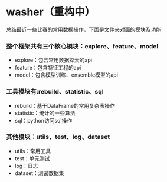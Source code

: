 # washer（重构中）
 总结最近一些比赛的常用数据操作，下面是文件夹对面的模块及功能
### 整个框架共有三个核心模块：explore、feature、model
* explore：包含常用数据探索的api
* feature：包含特征工程的api
* model：包含模型训练、ensemble模型的api
### 工具模块有:rebuild、statistic、sql
* rebuild：基于DataFrame的常用复杂表操作
* statistic：统计的一些算法
* sql：python访问sql操作
### 其他模块：utils、test、log、dataset
* utils：常用工具
* test：单元测试
* log：日志
* dataset：测试数据集
